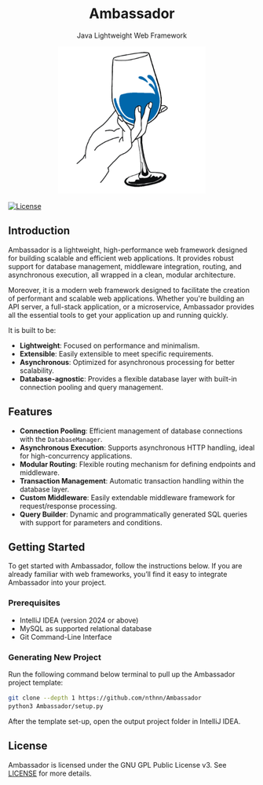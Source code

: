 <h1 align="center">Ambassador</h1>
<p align="center">Java Lightweight Web Framework</p>

<p align="center">
    <img src="misc/logo.png" width="300" />
</p>

[![License](https://img.shields.io/badge/license-MIT-blue.svg)](https://opensource.org/licenses/MIT)

## Introduction

Ambassador is a lightweight, high-performance web framework designed for building scalable and efficient web applications. It provides robust support for database management, middleware integration, routing, and asynchronous execution, all wrapped in a clean, modular architecture.

Moreover, it is a modern web framework designed to facilitate the creation of performant and scalable web applications. Whether you're building an API server, a full-stack application, or a microservice, Ambassador provides all the essential tools to get your application up and running quickly.

It is built to be:
- **Lightweight**: Focused on performance and minimalism.
- **Extensible**: Easily extensible to meet specific requirements.
- **Asynchronous**: Optimized for asynchronous processing for better scalability.
- **Database-agnostic**: Provides a flexible database layer with built-in connection pooling and query management.

## Features

- **Connection Pooling**: Efficient management of database connections with the `DatabaseManager`.
- **Asynchronous Execution**: Supports asynchronous HTTP handling, ideal for high-concurrency applications.
- **Modular Routing**: Flexible routing mechanism for defining endpoints and middleware.
- **Transaction Management**: Automatic transaction handling within the database layer.
- **Custom Middleware**: Easily extendable middleware framework for request/response processing.
- **Query Builder**: Dynamic and programmatically generated SQL queries with support for parameters and conditions.

## Getting Started

To get started with Ambassador, follow the instructions below. If you are already familiar with web frameworks, you’ll find it easy to integrate Ambassador into your project.

### Prerequisites

- IntelliJ IDEA (version 2024 or above)
- MySQL as supported relational database
- Git Command-Line Interface

### Generating New Project

Run the following command below terminal to pull up the Ambassador project template:

```bash
git clone --depth 1 https://github.com/nthnn/Ambassador
python3 Ambassador/setup.py
```

After the template set-up, open the output project folder in IntelliJ IDEA.

## License

Ambassador is licensed under the GNU GPL Public License v3. See [LICENSE](src/web/ambassador/LICENSE) for more details.

